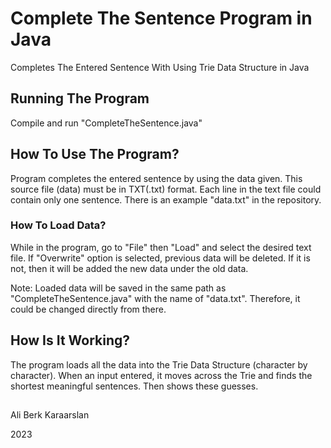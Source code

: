 # Complete The Sentence Program in Java
Completes The Entered Sentence With Using Trie Data Structure in Java

## Running The Program
Compile and run "CompleteTheSentence.java"

## How To Use The Program?
Program completes the entered sentence by using the data given. This source file (data) must be in TXT(.txt) format. Each line in the text file could contain only one sentence. There is an example "data.txt" in the repository. 

### How To Load Data?
While in the program, go to "File" then "Load" and select the desired text file. If "Overwrite" option is selected, previous data will be deleted. If it is not, then it will be added the new data under the old data. 

Note: Loaded data will be saved in the same path as "CompleteTheSentence.java" with the name of "data.txt". Therefore, it could be changed directly from there.

## How Is It Working? 
The program loads all the data into the Trie Data Structure (character by character). When an input entered, it moves across the Trie and finds the shortest meaningful sentences. Then shows these guesses. 
  
##
Ali Berk Karaarslan

2023


